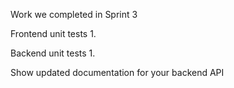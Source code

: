 Work we completed in Sprint 3


Frontend unit tests
1. 

Backend unit tests
1. 

Show updated documentation for your backend API
